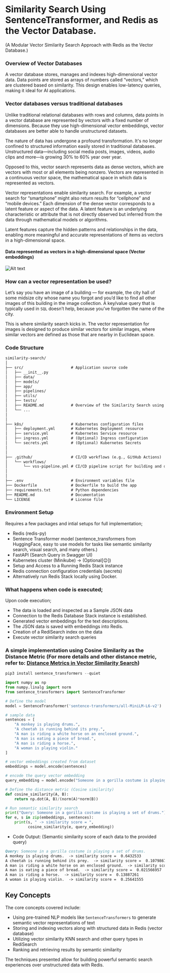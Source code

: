 # Similarity Search Using SentenceTransformer, and Redis as the Vector Database. 
(A Modular Vector Similarity Search Approach with Redis as the Vector Database.)

### Overview of Vector Databases
A vector database stores, manages and indexes high-dimensional vector data. 
Data points are stored as arrays of numbers called “vectors,” which are clustered based on similarity. 
This design enables low-latency queries, making it ideal for AI applications.

### Vector databases versus traditional databases
Unlike traditional relational databases with rows and columns, data points in a vector database are represented by vectors with a fixed number of dimensions. 
Because they use high-dimensional vector embeddings, vector databases are better able to handle unstructured datasets.

The nature of data has undergone a profound transformation. It's no longer confined to structured information easily stored in traditional databases.
Unstructured data—including social media posts, images, videos, audio clips and more—is growing 30% to 60% year over year.

Opposed to this, vector search represents data as dense vectors, which are vectors with most or all elements being nonzero. 
Vectors are represented in a continuous vector space, the mathematical space in which data is represented as vectors.

Vector representations enable similarity search. For example, a vector search for “smartphone” might also return results for “cellphone” and “mobile devices.” 
Each dimension of the dense vector corresponds to a latent feature or aspect of the data.
A latent feature is an underlying characteristic or attribute that is not directly observed but inferred from the data through mathematical models or algorithms.

Latent features capture the hidden patterns and relationships in the data, enabling more meaningful and accurate representations of items as vectors in a high-dimensional space.

#### Data represented as vectors in a high-dimensional space (Vector embeddings)
![Alt text](https://lh3.googleusercontent.com/F3cl6UTiYaeyOOx4R4s0ebI3OQCZ9-0uKCcG8VgJ2eLfudEhvrr2tuOynixfiy1GReyxfdAoW0GUvJiO0psv42AwRWkSO5EU5j6NrbgM7uRXQVRBACsL-gI6EkmDPfr-vFzFWRiOAIoR4PTndXNYmpQ "Vector Embeddings")

### How can a vector representation be used?

Let’s say you have an image of a building — for example, the city hall of some midsize city whose name you forgot
and you’d like to find all other images of this building in the image collection. 
A key/value query that is typically used in `SQL` doesn’t help, because you’ve forgotten the name of the city.

This is where similarity search kicks in. The vector representation for images is designed to produce similar 
vectors for similar images, where similar vectors are defined as those that are nearby in Euclidean space.


### Code Structure
```md
similarity-search/
│
├── src/                     # Application source code
│   ├── __init__.py
│   ├── data/
│   ├── models/ 
│   ├── app/
│   ├── pipelines/
│   ├── utils/
│   ├── tests/
│   ├── README.md            # Overview of the Similarity Search using SentenceTransformer, and Redis as the Vector Database
│   └── ...
│
│
├── k8s/                     # Kubernetes configuration files
│   ├── deployment.yml       # Kubernetes Deployment resource
│   ├── service.yml          # Kubernetes Service resource
│   ├── ingress.yml          # (Optional) Ingress configuration
│   └── secrets.yml          # (Optional) Kubernetes Secrets
│
│
├── .github/                 # CI/CD workflows (e.g., GitHub Actions)
│   └── workflows/
│       └── vss-pipeline.yml # CI/CD pipeline script for building and deploying
│
│
├── .env                     # Environment variables file
├── Dockerfile               # Dockerfile to build the app
├── requirements.txt         # Python dependencies
├── README.md                # Documentation
└── LICENSE                  # License file
```


### Environment Setup
Requires a few packages and intial setups for full implementation; 
- Redis (redis-py)
- Sentence Transformer model (sentence_transformers from HuggingFace, easy to use models for tasks like semantic similarity search, visual search, and many others.)
- FastAPI (Search Query in Swagger UI)
- Kubernetes cluster (Minikube) -> (Optional[😉])
- Setup and Access to a Running Redis Stack instance
- Redis connection configuration credentials (secrets)
- Alternatively run Redis Stack locally using Docker. 


### What happens when code is executed;
Upon code execution;
- The data is loaded and inspected as a Sample JSON data
- Connection to the Redis Database Stack instance is established.
- Generated vector embeddings for the text descriptions.
- The JSON data is saved with embeddings into Redis.
- Creation of a RediSearch index on the data
- Execute vector similarity search queries

### A simple implementation using Cosine Similarity as the Distance Metric (For more details and other distance metric, refer to: [Distance Metrics in Vector Similarity Search](/Users/user/Projects/similarity-search-redis-vectorDatabase/VECTOR-SIMILARITY-SEARCH.md))
```python
pip3 install sentence_transformers --quiet
```

```python
import numpy as np
from numpy.linalg import norm
from sentence_transformers import SentenceTransformer

# Define the model
model = SentenceTransformer('sentence-transformers/all-MiniLM-L6-v2')

# sample data
sentences = [
    "A monkey is playing drums.",
    "A cheetah is running behind its prey.",
    "A man is riding a white horse on an enclosed ground.",
    "A man is eating a piece of bread.",
    "A man is riding a horse.",
    "A woman is playing violin."
]

# vector embeddings created from dataset
embeddings = model.encode(sentences)

# encode the query vector embedding
query_embedding = model.encode("Someone in a gorilla costume is playing a set of drums.")

# Define the distance metric (Cosine similarity)
def cosine_similarity(A, B):
    return np.dot(A, B)/(norm(A)*norm(B))

# Run semantic similarity search
print("Query: Someone in a gorilla costume is playing a set of drums.")
for e, s in zip(embeddings, sentences):
    print(s, " -> similarity score = ",
          cosine_similarity(e, query_embedding))
```

- Code Output: (Semantic similarity score of each data to the provided query)
```md
Query: Someone in a gorilla costume is playing a set of drums.
A monkey is playing drums.  -> similarity score =  0.6432533
A cheetah is running behind its prey.  -> similarity score =  0.107986785
A man is riding a white horse on an enclosed ground.  -> similarity score =  0.11909153
A man is eating a piece of bread.  -> similarity score =  0.021566957
A man is riding a horse.  -> similarity score =  0.13887261
A woman is playing violin.  -> similarity score =  0.25641555
```


## Key Concepts
The core concepts covered include:

- Using pre-trained NLP models like `SentenceTransformers` to generate semantic vector representations of text
- Storing and indexing vectors along with structured data in Redis (vector database)
- Utilizing vector similarity KNN search and other query types in RediSearch
- Ranking and retrieving results by semantic similarity

The techniques presented allow for building powerful semantic search experiences over unstructured data with Redis.

























